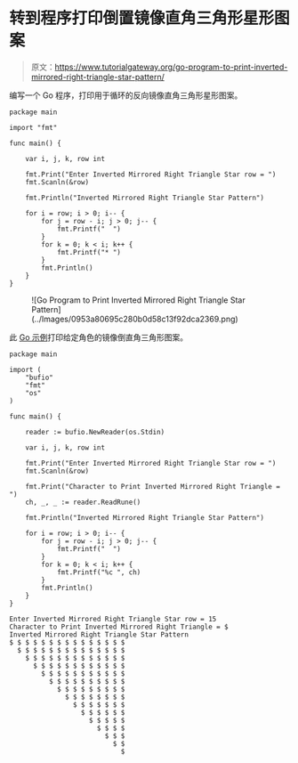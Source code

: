 # 转到程序打印倒置镜像直角三角形星形图案

> 原文：<https://www.tutorialgateway.org/go-program-to-print-inverted-mirrored-right-triangle-star-pattern/>

编写一个 Go 程序，打印用于循环的反向镜像直角三角形星形图案。

```
package main

import "fmt"

func main() {

	var i, j, k, row int

	fmt.Print("Enter Inverted Mirrored Right Triangle Star row = ")
	fmt.Scanln(&row)

	fmt.Println("Inverted Mirrored Right Triangle Star Pattern")

	for i = row; i > 0; i-- {
		for j = row - i; j > 0; j-- {
			fmt.Printf("  ")
		}
		for k = 0; k < i; k++ {
			fmt.Printf("* ")
		}
		fmt.Println()
	}
}
```

<figure class="wp-block-image size-large">![Go Program to Print Inverted Mirrored Right Triangle Star Pattern](../Images/0953a80695c280b0d58c13f92dca2369.png)</figure>

此 [Go 示例](https://www.tutorialgateway.org/go-programs/)打印给定角色的镜像倒直角三角形图案。

```
package main

import (
	"bufio"
	"fmt"
	"os"
)

func main() {

	reader := bufio.NewReader(os.Stdin)

	var i, j, k, row int

	fmt.Print("Enter Inverted Mirrored Right Triangle Star row = ")
	fmt.Scanln(&row)

	fmt.Print("Character to Print Inverted Mirrored Right Triangle = ")
	ch, _, _ := reader.ReadRune()

	fmt.Println("Inverted Mirrored Right Triangle Star Pattern")

	for i = row; i > 0; i-- {
		for j = row - i; j > 0; j-- {
			fmt.Printf("  ")
		}
		for k = 0; k < i; k++ {
			fmt.Printf("%c ", ch)
		}
		fmt.Println()
	}
}
```

```
Enter Inverted Mirrored Right Triangle Star row = 15
Character to Print Inverted Mirrored Right Triangle = $
Inverted Mirrored Right Triangle Star Pattern
$ $ $ $ $ $ $ $ $ $ $ $ $ $ $ 
  $ $ $ $ $ $ $ $ $ $ $ $ $ $ 
    $ $ $ $ $ $ $ $ $ $ $ $ $ 
      $ $ $ $ $ $ $ $ $ $ $ $ 
        $ $ $ $ $ $ $ $ $ $ $ 
          $ $ $ $ $ $ $ $ $ $ 
            $ $ $ $ $ $ $ $ $ 
              $ $ $ $ $ $ $ $ 
                $ $ $ $ $ $ $ 
                  $ $ $ $ $ $ 
                    $ $ $ $ $ 
                      $ $ $ $ 
                        $ $ $ 
                          $ $ 
                            $ 
```